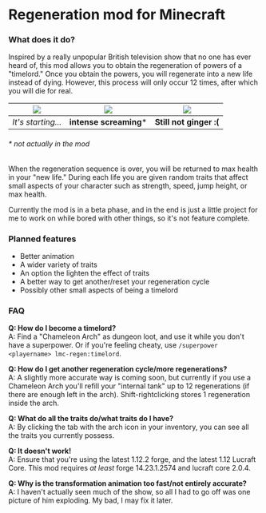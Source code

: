 # Regeneration mod for Minecraft

### What does it do?
Inspired by a really unpopular British television show that no one has ever heard of, this mod allows you to obtain the regeneration of powers of a "timelord." Once you obtain the powers, you will regenerate into a new life instead of dying. However, this process will only occur 12 times, after which you will die for real.

![](http://i.imgur.com/A8kqHGR.png) | ![](http://i.imgur.com/9Uco8r4g.png) | ![](http://i.imgur.com/O61dvwI.png)
--- | --- | ---
*It's starting...* | __intense screaming__* | **Still not ginger :(**

###### * not actually in the mod

When the regeneration sequence is over, you will be returned to max health in your "new life." During each life you are given random traits that affect small aspects of your character such as strength, speed, jump height, or max health.

Currently the mod is in a beta phase, and in the end is just a little project for me to work on while bored with other things, so it's not feature complete.  

### Planned features
- Better animation
- A wider variety of traits
- An option the lighten the effect of traits
- A better way to get another/reset your regeneration cycle
- Possibly other small aspects of being a timelord

### FAQ
**Q: How do I become a timelord?**<br>
A: Find a "Chameleon Arch" as dungeon loot, and use it while you don't have a superpower. Or if you're feeling cheaty, use `/superpower <playername> lmc-regen:timelord`.

**Q: How do I get another regeneration cycle/more regenerations?**<br>
A: A slightly more accurate way is coming soon, but currently if you use a Chameleon Arch you'll refill your "internal tank" up to 12 regenerations (if there are enough left in the arch). Shift-rightclicking stores 1 regeneration inside the arch.

**Q: What do all the traits do/what traits do I have?**<br>
A: By clicking the tab with the arch icon in your inventory, you can see all the traits you currently possess.

**Q: It doesn't work!**<br>
A: Ensure that you're using the latest 1.12.2 forge, and the latest 1.12 Lucraft Core. This mod requires *at least* forge 14.23.1.2574 and lucraft core 2.0.4.

**Q: Why is the transformation animation too fast/not entirely accurate?**<br>
A: I haven't actually seen much of the show, so all I had to go off was one picture of him exploding. My bad, I may fix it later.
